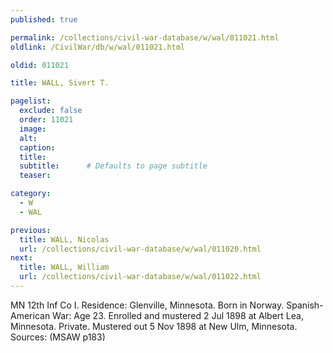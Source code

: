 ```yaml
---
published: true

permalink: /collections/civil-war-database/w/wal/011021.html
oldlink: /CivilWar/db/w/wal/011021.html

oldid: 011021

title: WALL, Sivert T.

pagelist:
  exclude: false
  order: 11021
  image: 
  alt:
  caption:
  title:
  subtitle:      # Defaults to page subtitle
  teaser:

category: 
  - W 
  - WAL

previous:
  title: WALL, Nicolas
  url: /collections/civil-war-database/w/wal/011020.html  
next:
  title: WALL, William
  url: /collections/civil-war-database/w/wal/011022.html   
---
```

MN 12th Inf Co I. Residence: Glenville, Minnesota. Born in Norway. Spanish-American War: Age 23. Enrolled and mustered 2 Jul 1898 at Albert Lea, Minnesota. Private. Mustered out 5 Nov 1898 at New Ulm, Minnesota. Sources: (MSAW p183)